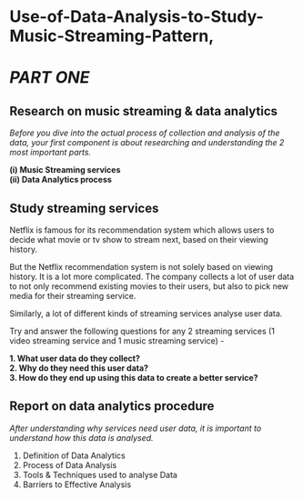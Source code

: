 # Use-of-Data-Analysis-to-Study-Music-Streaming-Pattern,<br>

# *PART ONE*

## Research on music streaming & data analytics <br>
*Before you dive into the actual process of collection and analysis of the data, your first component is about researching and understanding the 2 most important parts.* <br>

**(i)  Music Streaming services** <br>
**(ii) Data Analytics process<br>**

## Study streaming services
Netflix is famous for its recommendation system which allows users to decide what movie or tv show to stream next, based on their viewing history. <br>

But the Netflix recommendation system is not solely based on viewing history. It is a lot more complicated. The company collects a lot of user data to not only recommend existing movies to their users, but also to pick new media for their streaming service.<br>

Similarly, a lot of different kinds of streaming services analyse user data. <br>

Try and answer the following questions for any 2 streaming services (1 video streaming service and 1 music streaming service) -<br> 

**1. What user data do they collect?** <br>
**2. Why do they need this user data?** <br>
**3. How do they end up using this data to create a better service?** <br>

## Report on data analytics procedure <br>
*After understanding why services need user data, it is important to understand how this data is analysed.* <br>
1. Definition of Data Analytics <br>
2. Process of Data Analysis <br>
3. Tools & Techniques used to analyse Data <br>
4. Barriers to Effective Analysis <br>

